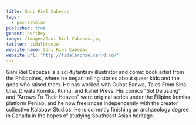 ```yaml
---
title: Gani Riel Cabezas
tags:
  - poc-scholar
published: true
gender: he/they
image: /images/Gani Riel Cabezas.jpg
twitter: tidalbronze
website_name: Gani Riel Cabezas
website_url: 'http://tidalbronze.carrd.co/'
---
```


Gani Riel Cabezas is a sci-fi/fantasy illustrator and comic book artist from the Philippines, where he began telling stories about queer kids and the gods who raised them. He has worked with Gubat Banwa, Tales From Sina Una, Diwata Komiks, Kumu, and Kahel Press. His comics “Sol Dalusung” and “Arrows To Their Heaven” were original series under the Filipino komiks platform Penlab, and he now freelances independently with the creator collective Kalabaw Studios. He is currently finishing an archaeology degree in Canada in the hopes of studying Southeast Asian heritage.

